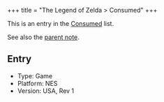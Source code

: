 +++
title = "The Legend of Zelda > Consumed"
+++

This is an entry in the [Consumed](@/notes/Consumption/Consumed.md) list.

See also the [parent note](@/notes/The_Legend_of_Zelda/_index.md).

## Entry

- Type: Game
- Platform: NES
- Version: USA, Rev 1
